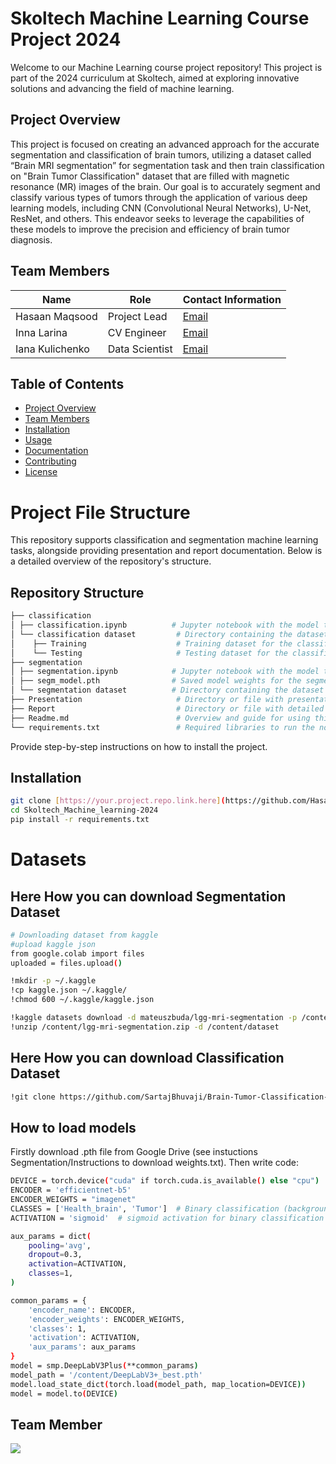 # Skoltech Machine Learning Course Project 2024

Welcome to our Machine Learning course project repository! This project is part of the 2024 curriculum at Skoltech, aimed at exploring innovative solutions and advancing the field of machine learning.

## Project Overview

This project is focused on creating an advanced approach for the accurate segmentation and classification of brain tumors, utilizing a dataset called “Brain MRI segmentation” for segmentation task and then train classification on  "Brain Tumor Classification" dataset that are filled with magnetic resonance (MR) images of the brain. Our goal is to accurately segment and classify various types of tumors through the application of various deep learning models, including CNN (Convolutional Neural Networks), U-Net, ResNet, and others. This endeavor seeks to leverage the capabilities of these models to improve the precision and efficiency of brain tumor diagnosis.

## Team Members

| Name              | Role                | Contact Information |
|-------------------|---------------------|---------------------|
| Hasaan Maqsood    | Project Lead        | [Email](Hasaan.Maqsood@skoltech.ru) |
| Inna Larina       | CV Engineer         | [Email](inna.larina@skoltech.ru) |
| Iana Kulichenko   | Data Scientist      | [Email](Iana.Kulichenko@skoltech.ru) |

## Table of Contents

- [Project Overview](#project-overview)
- [Team Members](#team-members)
- [Installation](#installation)
- [Usage](#usage)
- [Documentation](#documentation)
- [Contributing](#Team-Member)
- [License](#license)


# Project File Structure

This repository supports classification and segmentation machine learning tasks, alongside providing presentation and report documentation. Below is a detailed overview of the repository's structure.

## Repository Structure

```bash
├── classification
│ ├── classification.ipynb          # Jupyter notebook with the model training code for classification.
│ └── classification dataset         # Directory containing the dataset for classification tasks.
│    ├── Training                    # Training dataset for the classification model.
│    └── Testing                     # Testing dataset for the classification model.
├── segmentation
│ ├── segmentation.ipynb            # Jupyter notebook with the model training code for segmentation.
│ ├── segm_model.pth                # Saved model weights for the segmentation model.
│ └── segmentation dataset          # Directory containing the dataset for segmentation tasks.
├── Presentation                     # Directory or file with presentation materials.
├── Report                           # Directory or file with detailed project report.
├── Readme.md                        # Overview and guide for using this repository.
└── requirements.txt                 # Required libraries to run the notebooks.

```
Provide step-by-step instructions on how to install the project.
## Installation

```bash
git clone [https://your.project.repo.link.here](https://github.com/Hasaanmaqsood/Skoltech_Machine_learning-2024.git)
cd Skoltech_Machine_learning-2024
pip install -r requirements.txt

```
# Datasets 
## Here How you can download Segmentation Dataset
```bash
# Downloading dataset from kaggle
#upload kaggle json
from google.colab import files
uploaded = files.upload()

!mkdir -p ~/.kaggle
!cp kaggle.json ~/.kaggle/
!chmod 600 ~/.kaggle/kaggle.json

!kaggle datasets download -d mateuszbuda/lgg-mri-segmentation -p /content
!unzip /content/lgg-mri-segmentation.zip -d /content/dataset
```
## Here How you can download Classification Dataset
```bash
!git clone https://github.com/SartajBhuvaji/Brain-Tumor-Classification-DataSet.git
```
## How to load models
Firstly download .pth file from Google Drive (see instuctions Segmentation/Instructions to download weights.txt). Then write code:
```bash
DEVICE = torch.device("cuda" if torch.cuda.is_available() else "cpu")
ENCODER = 'efficientnet-b5'
ENCODER_WEIGHTS = "imagenet"
CLASSES = ['Health_brain', 'Tumor']  # Binary classification (background and tumor)
ACTIVATION = 'sigmoid'  # sigmoid activation for binary classification

aux_params = dict(
    pooling='avg',
    dropout=0.3,
    activation=ACTIVATION,
    classes=1,
)

common_params = {
    'encoder_name': ENCODER,
    'encoder_weights': ENCODER_WEIGHTS,
    'classes': 1,
    'activation': ACTIVATION,
    'aux_params': aux_params
}
model = smp.DeepLabV3Plus(**common_params)
model_path = '/content/DeepLabV3+_best.pth'
model.load_state_dict(torch.load(model_path, map_location=DEVICE))
model = model.to(DEVICE)
```
## Team Member

<a href="https://github.com/Hasaanmaqsood/Skoltech_Machine_learning-2024/graphs/contributors">
  <img src="https://contrib.rocks/image?repo=Hasaanmaqsood/Skoltech_Machine_learning-2024"/>
</a>







